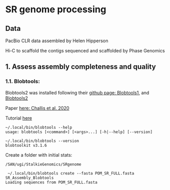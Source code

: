 # SR genome processing

## Data

PacBio CLR data assembled by Helen Hipperson

Hi-C to scaffold the contigs sequenced and scaffolded by Phase Genomics




## 1. Assess assembly completeness and quality


### 1.1. Blobtools: 

Blobtools2 was installed following their [github page: Blobtools1](https://github.com/DRL/blobtools), and [Blobtools2](https://github.com/blobtoolkit/blobtoolkit)

Paper [here: Challis et al. 2020](https://doi.org/10.1534/g3.119.400908)

Tutorial [here](https://blobtoolkit.genomehubs.org/blobtools2/blobtools2-tutorials/getting-started-with-blobtools2/) 


```
~/.local/bin/blobtools --help
usage: blobtools [<command>] [<args>...] [-h|--help] [--version]

~/.local/bin/blobtools --version
blobtoolkit v3.1.6
```


Create a folder with initial stats: 
```
/SAN/ugi/StalkieGenomics/SRgenome

 ~/.local/bin/blobtools create --fasta POM_SR_FULL.fasta SR_Assembly_Blobtools
Loading sequences from POM_SR_FULL.fasta
```






